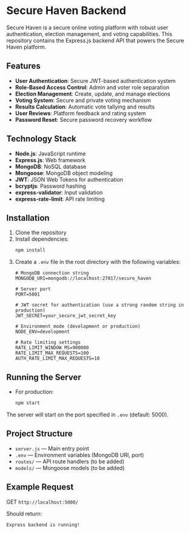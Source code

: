 # Secure Haven Backend

Secure Haven is a secure online voting platform with robust user authentication, election management, and voting capabilities. This repository contains the Express.js backend API that powers the Secure Haven platform.

## Features

- **User Authentication**: Secure JWT-based authentication system
- **Role-Based Access Control**: Admin and voter role separation
- **Election Management**: Create, update, and manage elections
- **Voting System**: Secure and private voting mechanism
- **Results Calculation**: Automatic vote tallying and results
- **User Reviews**: Platform feedback and rating system
- **Password Reset**: Secure password recovery workflow

## Technology Stack

- **Node.js**: JavaScript runtime
- **Express.js**: Web framework
- **MongoDB**: NoSQL database
- **Mongoose**: MongoDB object modeling
- **JWT**: JSON Web Tokens for authentication
- **bcryptjs**: Password hashing
- **express-validator**: Input validation
- **express-rate-limit**: API rate limiting

## Installation

1. Clone the repository
2. Install dependencies:
   ```bash
   npm install
   ```
3. Create a `.env` file in the root directory with the following variables:
   ```
   # MongoDB connection string
   MONGODB_URI=mongodb://localhost:27017/secure_haven
   
   # Server port
   PORT=5001
   
   # JWT secret for authentication (use a strong random string in production)
   JWT_SECRET=your_secure_jwt_secret_key
   
   # Environment mode (development or production)
   NODE_ENV=development
   
   # Rate limiting settings
   RATE_LIMIT_WINDOW_MS=900000
   RATE_LIMIT_MAX_REQUESTS=100
   AUTH_RATE_LIMIT_MAX_REQUESTS=10
   ```

## Running the Server
   - For production:
     ```bash
     npm start
     ```

The server will start on the port specified in `.env` (default: 5000).

## Project Structure

- `server.js` — Main entry point
- `.env` — Environment variables (MongoDB URI, port)
- `routes/` — API route handlers (to be added)
- `models/` — Mongoose models (to be added)

## Example Request

GET `http://localhost:5000/`

Should return:
```
Express backend is running!
```
